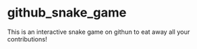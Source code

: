 # github_snake_game
This is an interactive snake game on githun to eat away all your contributions!
